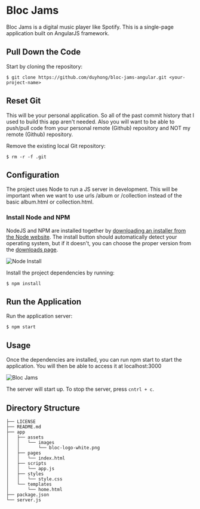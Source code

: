 ﻿# Bloc Jams

Bloc Jams is a digital music player like Spotify. This is a  single-page application built on AngularJS framework.

## Pull Down the Code

Start by cloning the repository:

```
$ git clone https://github.com/duyhong/bloc-jams-angular.git <your-project-name>
```

## Reset Git

This will be your personal application. So all of the past commit history that I used to build this  app aren't needed. Also you will want to be able to push/pull code from your personal remote (Github) repository and NOT my remote (Github) repository.

Remove the existing local Git repository:

```
$ rm -r -f .git
```

## Configuration

The project uses Node to run a JS server in development. This will be important when we want to use urls /album or /collection instead of the basic album.html or collection.html. 

### Install Node and NPM

NodeJS and NPM are installed together by [downloading an installer from the Node website](https://nodejs.org/). The install button should automatically detect your operating system, but if it doesn't, you can choose the proper version from the [downloads page](https://nodejs.org/download/).

![Node Install](../master/screenshots/node-install-button.png)

Install the project dependencies by running:

```
$ npm install
```

## Run the Application

Run the application server:

```
$ npm start
```

## Usage

Once the dependencies are installed, you can run npm start to start the application. You will then be able to access it at localhost:3000

![Bloc Jams](../master/screenshots/bloc_jams_angular.png)

The server will start up. To stop the server, press `cntrl + c`.

## Directory Structure

```
├── LICENSE
├── README.md
├── app
│   ├── assets
│   │   └── images
│   │       └── bloc-logo-white.png
│   ├── pages
│   │   └── index.html
│   ├── scripts
│   │   └── app.js
│   ├── styles
│   │   └── style.css
│   └── templates
│       └── home.html
├── package.json
└── server.js
```

